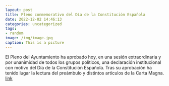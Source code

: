 ```yaml
---
layout: post
title: Pleno conmemorativo del Día de la Constitución Española
date: 2022-12-02 14:46:13
categories: uncategorized
tags:
- random
image: /img/image.jpg
caption: This is a picture
---
```

El Pleno del Ayuntamiento ha aprobado hoy, en una sesión extraordinaria y por unanimidad de todos los grupos políticos, una declaración institucional con motivo del Día de la Constitución Española. Tras su aprobación ha tenido lugar la lectura del preámbulo y distintos artículos de la Carta Magna.  [link](https://www.ayto-villacanada.es/tu-ayuntamiento/pleno-conmemorativo-del-dia-de-la-constitucion-espanola/)
